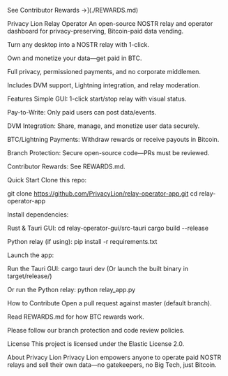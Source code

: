 See Contributor Rewards →](./REWARDS.md)

Privacy Lion Relay Operator
An open-source NOSTR relay and operator dashboard for privacy-preserving, Bitcoin-paid data vending.

Turn any desktop into a NOSTR relay with 1-click.

Own and monetize your data—get paid in BTC.

Full privacy, permissioned payments, and no corporate middlemen.

Includes DVM support, Lightning integration, and relay moderation.

Features
Simple GUI: 1-click start/stop relay with visual status.

Pay-to-Write: Only paid users can post data/events.

DVM Integration: Share, manage, and monetize user data securely.

BTC/Lightning Payments: Withdraw rewards or receive payouts in Bitcoin.

Branch Protection: Secure open-source code—PRs must be reviewed.

Contributor Rewards: See REWARDS.md.

Quick Start
Clone this repo:

git clone https://github.com/PrivacyLion/relay-operator-app.git
cd relay-operator-app

Install dependencies:

Rust & Tauri GUI:
cd relay-operator-gui/src-tauri
cargo build --release

Python relay (if using):
pip install -r requirements.txt

Launch the app:

Run the Tauri GUI:
cargo tauri dev
(Or launch the built binary in target/release/)

Or run the Python relay:
python relay_app.py

How to Contribute
Open a pull request against master (default branch).

Read REWARDS.md for how BTC rewards work.

Please follow our branch protection and code review policies.

License
This project is licensed under the Elastic License 2.0.

About Privacy Lion
Privacy Lion empowers anyone to operate paid NOSTR relays and sell their own data—no gatekeepers, no Big Tech, just Bitcoin.








